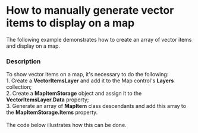 # How to manually generate vector items to display on a map


The following example demonstrates how to create an array of vector items and display on a map.


<h3>Description</h3>

<p>To show vector items on a map, it's necessary to do the following:<br />1. Create a <strong>VectorItemsLayer</strong> and add it to the Map control's <strong>Layers</strong> collection;<br />2. Create a <strong>MapItemStorage</strong>&nbsp;object and assign it to the <strong>VectorItemsLayer.Data</strong> property;<br />3. Generate an array of <strong>MapItem</strong> class descendants and add this array to the <strong>MapItemStorage.Items</strong> property.<br /><br />The code below illustrates how this can be done.</p>

<br/>


